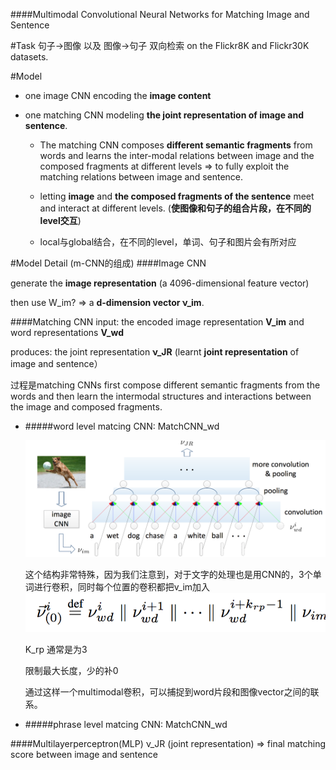 ####Multimodal Convolutional Neural Networks for Matching Image and Sentence


[](ICCV2015.pdf)

#Task
句子->图像 以及 图像->句子 双向检索 on the Flickr8K and Flickr30K datasets.

#Model

* one image CNN encoding the **image content** 

* one matching CNN modeling **the joint representation of image and sentence**.

  * The matching CNN composes **different semantic fragments** from words and learns the inter-modal relations between image and the composed fragments at different levels => to fully exploit the matching relations between image and sentence. 
  
  * letting **image** and **the composed fragments of the sentence** meet and interact at different levels. (**使图像和句子的组合片段，在不同的level交互**)

  * local与global结合，在不同的level，单词、句子和图片会有所对应

#Model Detail (m-CNN的组成)
####Image CNN

generate the **image representation** (a 4096-dimensional feature vector)

then use W_im? => a **d-dimension vector ν_im**.

####Matching CNN
input: the encoded image representation **V_im** and word representations **V_wd**

produces: the joint representation **ν_JR** (learnt **joint representation** of image and sentence）

过程是matching CNNs first compose different semantic fragments from the words and then learn the intermodal structures and interactions between the image and composed fragments.

* #####word level matcing CNN: MatchCNN_wd

  ![](QQ20160308-0@2x.png)

  这个结构非常特殊，因为我们注意到，对于文字的处理也是用CNN的，3个单词进行卷积，同时每个位置的卷积都把v_im加入
  ![](QQ20160308-2@2x.png)
  
  K_rp 通常是为3
  
  限制最大长度，少的补0
  
  通过这样一个multimodal卷积，可以捕捉到word片段和图像vector之间的联系。

* #####phrase level matcing CNN: MatchCNN_wd


####Multilayerperceptron(MLP)
ν_JR (joint representation) => final matching score between image and sentence


